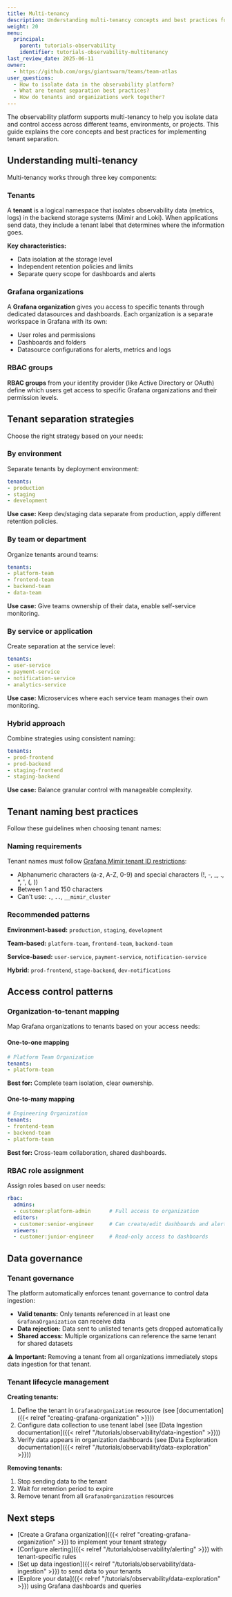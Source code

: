 ```yaml
---
title: Multi-tenancy
description: Understanding multi-tenancy concepts and best practices for the Observability Platform.
weight: 20
menu:
  principal:
    parent: tutorials-observability
    identifier: tutorials-observability-multitenancy
last_review_date: 2025-06-11
owner:
  - https://github.com/orgs/giantswarm/teams/team-atlas
user_questions:
  - How to isolate data in the observability platform?
  - What are tenant separation best practices?
  - How do tenants and organizations work together?
---
```


The observability platform supports multi-tenancy to help you isolate data and control access across different teams, environments, or projects. This guide explains the core concepts and best practices for implementing tenant separation.

## Understanding multi-tenancy

Multi-tenancy works through three key components:

### Tenants

A **tenant** is a logical namespace that isolates observability data (metrics, logs) in the backend storage systems (Mimir and Loki). When applications send data, they include a tenant label that determines where the information goes.

**Key characteristics:**

- Data isolation at the storage level
- Independent retention policies and limits
- Separate query scope for dashboards and alerts

### Grafana organizations

A **Grafana organization** gives you access to specific tenants through dedicated datasources and dashboards. Each organization is a separate workspace in Grafana with its own:

- User roles and permissions
- Dashboards and folders
- Datasource configurations for alerts, metrics and logs

### RBAC groups

**RBAC groups** from your identity provider (like Active Directory or OAuth) define which users get access to specific Grafana organizations and their permission levels.

## Tenant separation strategies

Choose the right strategy based on your needs:

### By environment

Separate tenants by deployment environment:

```yaml
tenants:
- production
- staging  
- development
```

**Use case:** Keep dev/staging data separate from production, apply different retention policies.

### By team or department

Organize tenants around teams:

```yaml
tenants:
- platform-team
- frontend-team
- backend-team
- data-team
```

**Use case:** Give teams ownership of their data, enable self-service monitoring.

### By service or application

Create separation at the service level:

```yaml
tenants:
- user-service
- payment-service
- notification-service
- analytics-service
```

**Use case:** Microservices where each service team manages their own monitoring.

### Hybrid approach

Combine strategies using consistent naming:

```yaml
tenants:
- prod-frontend
- prod-backend
- staging-frontend
- staging-backend
```

**Use case:** Balance granular control with manageable complexity.

## Tenant naming best practices

Follow these guidelines when choosing tenant names:

### Naming requirements

Tenant names must follow [Grafana Mimir tenant ID restrictions](https://grafana.com/docs/mimir/latest/configure/about-tenant-ids/):

- Alphanumeric characters (a-z, A-Z, 0-9) and special characters (!, -, _, ., *, ', (, ))
- Between 1 and 150 characters
- Can't use: `.`, `..`, `__mimir_cluster`

### Recommended patterns

**Environment-based:** `production`, `staging`, `development`

**Team-based:** `platform-team`, `frontend-team`, `backend-team`

**Service-based:** `user-service`, `payment-service`, `notification-service`

**Hybrid:** `prod-frontend`, `stage-backend`, `dev-notifications`

## Access control patterns

### Organization-to-tenant mapping

Map Grafana organizations to tenants based on your access needs:

#### One-to-one mapping

```yaml
# Platform Team Organization
tenants:
- platform-team
```

**Best for:** Complete team isolation, clear ownership.

#### One-to-many mapping

```yaml
# Engineering Organization
tenants:
- frontend-team
- backend-team
- platform-team
```

**Best for:** Cross-team collaboration, shared dashboards.

### RBAC role assignment

Assign roles based on user needs:

```yaml
rbac:
  admins:
  - customer:platform-admin      # Full access to organization
  editors:
  - customer:senior-engineer     # Can create/edit dashboards and alerts
  viewers:
  - customer:junior-engineer     # Read-only access to dashboards
```

## Data governance

### Tenant governance

The platform automatically enforces tenant governance to control data ingestion:

- **Valid tenants:** Only tenants referenced in at least one `GrafanaOrganization` can receive data
- **Data rejection:** Data sent to unlisted tenants gets dropped automatically
- **Shared access:** Multiple organizations can reference the same tenant for shared datasets

⚠️ **Important:** Removing a tenant from all organizations immediately stops data ingestion for that tenant.

### Tenant lifecycle management

**Creating tenants:**

1. Define the tenant in `GrafanaOrganization` resource (see [documentation]({{< relref "creating-grafana-organization" >}}))
2. Configure data collection to use tenant label (see [Data Ingestion documentation]({{< relref "/tutorials/observability/data-ingestion" >}}))
3. Verify data appears in organization dashboards (see [Data Exploration documentation]({{< relref "/tutorials/observability/data-exploration" >}}))

**Removing tenants:**

1. Stop sending data to the tenant
2. Wait for retention period to expire
3. Remove tenant from all `GrafanaOrganization` resources

## Next steps

- [Create a Grafana organization]({{< relref "creating-grafana-organization" >}}) to implement your tenant strategy
- [Configure alerting]({{< relref "/tutorials/observability/alerting" >}}) with tenant-specific rules
- [Set up data ingestion]({{< relref "/tutorials/observability/data-ingestion" >}}) to send data to your tenants
- [Explore your data]({{< relref "/tutorials/observability/data-exploration" >}}) using Grafana dashboards and queries
